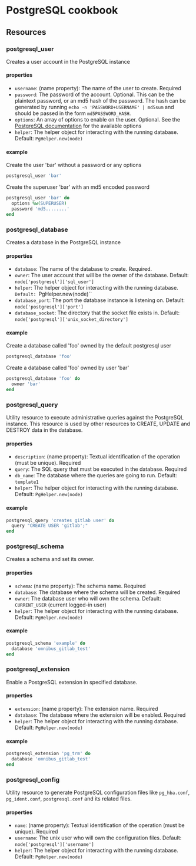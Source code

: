 # PostgreSQL cookbook

## Resources

### postgresql_user

Creates a user account in the PostgreSQL instance

#### properties

* `username`: (name property): The name of the user to create. Required
* `password`: The password of the account. Optional. This can be the plaintext password, or an md5 hash of the password. The hash can be generated by running `echo -n 'PASSWORD+USERNAME' | md5sum` and should be passed in the form `md5PASSWORD_HASH`.
* `options`: An array of options to enable on the user. Optional. See the [PostgreSQL documentation](https://www.postgresql.org/docs/11/static/sql-createuser.html) for the available options
* `helper`: The helper object for interacting with the running database. Default: `PgHelper.new(node)`

#### example

Create the user 'bar' without a password or any options

```ruby
postgresql_user 'bar'
```

Create the superuser 'bar' with an md5 encoded password
```ruby
postgresql_user 'bar' do
  options %w(SUPERUSER)
  password 'md5........'
end
```

### postgresql_database

Creates a database in the PostgreSQL instance

#### properties

* `database`: The name of the database to create. Required.
* `owner`: The user account that will be the owner of the database. Default: `node['postgresql']['sql_user']`
* `helper`: The helper object for interacting with the running database. `Default: `PgHelper.new(node)``
* `database_port`: The port the database instance is listening on. Default: `node['postgresql']['port']`
* `database_socket`: The directory that the socket file exists in. Default: `node['postgresql']['unix_socket_directory']`

#### example

Create a database called 'foo' owned by the default postgresql user

```ruby
postgresql_database 'foo'
```

Create a database called 'foo' owned by user 'bar'

```ruby
postgresql_database 'foo' do
  owner 'bar'
end
```

### postgresql_query

Utility resource to execute administrative queries against the PostgreSQL instance.
This resource is used by other resources to CREATE, UPDATE and DESTROY data in the database.

#### properties

* `description`: (name property): Textual identification of the operation (must be unique). Required
* `query`: The SQL query that must be executed in the database. Required
* `db_name`: The database where the queries are going to run. Default: `template1`
* `helper`: The helper object for interacting with the running database. Default: `PgHelper.new(node)`

#### example

```ruby
postgresql_query 'creates gitlab user' do
  query "CREATE USER 'gitlab';"
end
```

### postgresql_schema

Creates a schema and set its owner.

#### properties

* `schema`: (name property): The schema name. Required
* `database`: The database where the schema will be created. Required
* `owner`: The database user who will own the schema. Default: `CURRENT_USER` (current logged-in user)
* `helper`: The helper object for interacting with the running database. Default: `PgHelper.new(node)`

#### example

```ruby
postgresql_schema 'example' do
  database 'omnibus_gitlab_test'
end
```

### postgresql_extension

Enable a PostgreSQL extension in specified database.

#### properties

* `extension`: (name property): The extension name. Required
* `database`: The database where the extension will be enabled. Required
* `helper`: The helper object for interacting with the running database. Default: `PgHelper.new(node)`

#### example

```ruby
postgresql_extension 'pg_trm' do
  database 'omnibus_gitlab_test'
end
```

### postgresql_config

Utility resource to generate PostgreSQL configuration files like 
`pg_hba.conf`, `pg_ident.conf`, `postgresql.conf` and its related files.  

#### properties

* `name`: (name property): Textual identification of the operation (must be unique). Required
* `username`: The unix user who will own the configuration files. Default: `node['postgresql']['username']`
* `helper`: The helper object for interacting with the running database. Default: `PgHelper.new(node)`
